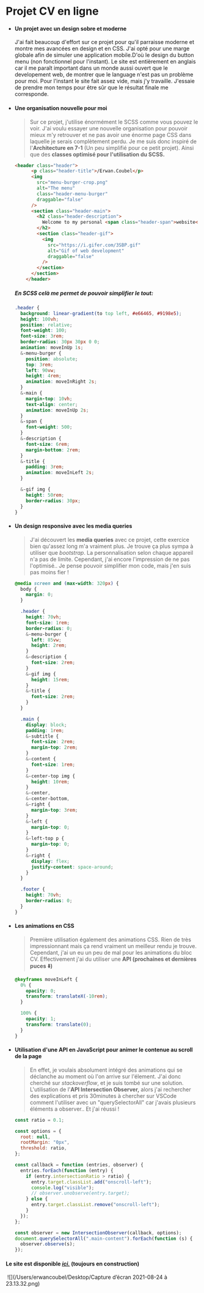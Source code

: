 # Projet CV en ligne

- #### Un projet avec un design sobre et moderne

  

  J'ai fait beaucoup d'effort sur ce projet pour qu'il parraisse moderne et montre mes avancées en design et en CSS.  J'ai opté pour une marge globale afin de simuler une application mobile.D'où le design du button menu (non fonctionnel pour l'instant). Le site est entièrement en anglais car il me paraît important dans un monde aussi ouvert que le developement web, de montrer que le language n'est pas un problème pour moi. Pour l'instant le site fait assez vide, mais j'y travaille. J'essaie de prendre mon temps pour être sûr que le résultat finale me corresponde.

  

- #### Une organisation nouvelle pour moi

  > Sur ce projet, j'utilise énormément le SCSS comme vous pouvez le voir. J'ai voulu essayer une nouvelle organisation pour pouvoir mieux m'y retrouver et ne pas avoir une énorme page CSS dans laquelle je serais complètement perdu. Je me suis donc inspiré de l'**Architecture en 7-1** (Un peu simplifié pour ce petit projet). Ainsi que des **classes optimisé pour l'utilisation du SCSS.**  

  ```html
  <header class="header">
        <p class="header-title">/Erwan.Coubel</p>
        <img
          src="menu-burger-crop.png"
          alt="The menu"
          class="header-menu-burger"
          draggable="false"
        />
        <section class="header-main">
          <h2 class="header-description">
            Welcome to my personal <span class="header-span">website</span>
          </h2>
          <section class="header-gif">
            <img
              src="https://i.gifer.com/3SBP.gif"
              alt="Gif of web development"
              draggable="false"
            />
          </section>
        </section>
      </header>
  ```

  ##### En SCSS celà me permet de pouvoir simplifier le tout: 

  ```scss
  .header {
    background: linear-gradient(to top left, #e66465, #9198e5);
    height: 100vh;
    position: relative;
    font-weight: 100;
    font-size: 3rem;
    border-radius: 30px 30px 0 0;
    animation: moveInUp 1s;
    &-menu-burger {
      position: absolute;
      top: 3rem;
      left: 90vw;
      height: 4rem;
      animation: moveInRight 2s;
    }
    &-main {
      margin-top: 10vh;
      text-align: center;
      animation: moveInUp 2s;
    }
    &-span {
      font-weight: 500;
    }
    &-description {
      font-size: 6rem;
      margin-bottom: 2rem;
    }
    &-title {
      padding: 3rem;
      animation: moveInLeft 2s;
    }
  
    &-gif img {
      height: 50rem;
      border-radius: 30px;
    }
  }
  ```

  

- #### Un design responsive avec les media queries

  > J'ai découvert les **media queries** avec ce projet, cette exercice bien qu'assez long m'a vraiment plus. Je trouve ça plus sympa à utiliser que *bootstrap*. La personnalisation selon chaque appareil n'a pas de limite. Cependant, j'ai encore l'impression de ne pas l'optimisé.. Je pense pouvoir simplifier mon code, mais j'en suis pas moins fier !

  ```scss
  @media screen and (max-width: 320px) {
    body {
      margin: 0;
    }
  
    .header {
      height: 70vh;
      font-size: 1rem;
      border-radius: 0;
      &-menu-burger {
        left: 85vw;
        height: 2rem;
      }
      &-description {
        font-size: 2rem;
      }
      &-gif img {
        height: 15rem;
      }
      &-title {
        font-size: 2rem;
      }
    }
  
    .main {
      display: block;
      padding: 1rem;
      &-subtitle {
        font-size: 2rem;
        margin-top: 2rem;
      }
      &-content {
        font-size: 1rem;
      }
      &-center-top img {
        height: 10rem;
      }
      &-center,
      &-center-bottom,
      &-right {
        margin-top: 3rem;
      }
      &-left {
        margin-top: 0;
      }
      &-left-top p {
        margin-top: 0;
      }
      &-right {
        display: flex;
        justify-content: space-around;
      }
    }
  
    .footer {
      height: 70vh;
      border-radius: 0;
    }
  }
  ```

- #### Les animations en CSS

  > Première utilisation également des animations CSS. Rien de très impressionnant mais ça rend vraiment un meilleur rendu je trouve. Cependant, j'ai un eu un peu de mal pour les animations du bloc CV. Effectivement j'ai du utiliser une **API (prochaines et dernières puces ⬇️)**

  ```css
  @keyframes moveInLeft {
    0% {
      opacity: 0;
      transform: translateX(-10rem);
    }
  
    100% {
      opacity: 1;
      transform: translate(0);
    }
  }
  ```

- #### Utilisation d'une API en JavaScript pour animer le contenue au scroll de la page

  > En effet, je voulais absolument intégré des animations qui se déclanche au moment où l'on arrive sur l'élement. J'ai donc cherché sur *stackoverflow*, et je suis tombé sur une solution. L'utilisation de l'**API Intersection Observer,** alors j'ai rechercher des explications et pris 30minutes à chercher sur VSCode comment l'utiliser avec un "querySelectorAll" car j'avais plusieurs éléments a observer.. Et j'ai réussi !

  ```javascript
  const ratio = 0.1;
  
  const options = {
    root: null,
    rootMargin: "0px",
    threshold: ratio,
  };
  
  const callback = function (entries, observer) {
    entries.forEach(function (entry) {
      if (entry.intersectionRatio > ratio) {
        entry.target.classList.add("onscroll-left");
        console.log("visible");
        // observer.unobserve(entry.target);
      } else {
        entry.target.classList.remove("onscroll-left");
      }
    });
  };
  
  const observer = new IntersectionObserver(callback, options);
  document.querySelectorAll(".main-content").forEach(function (s) {
    observer.observe(s);
  });
  
  ```



#### 		Le site est disponible ***[ici.](http://erwancoubel.tech/)*** (toujours en construction)

​		![](/Users/erwancoubel/Desktop/Capture d’écran 2021-08-24 à 23.13.32.png)

